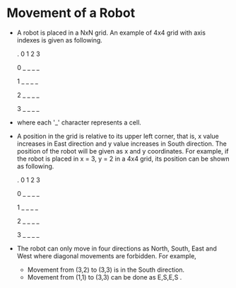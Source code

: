 # Movement of a Robot

* A robot is placed in a NxN grid. An example of 4x4 grid with axis indexes is given as following.


  .  0  1  2  3
     
  0  _  _  _  _
  
  1  _  _  _  _
  
  2  _  _  _  _
  
  3  _  _  _  _

- where each '_' character represents a cell.


* A position in the grid is relative to its upper left corner, that is, x value increases in East direction and y value increases in South direction. The position of the robot will be given as x and y coordinates. For example, if the robot is placed in x = 3, y = 2 in a 4x4 grid, its position can be shown as following.

  .  0  1  2  3
     
  0  _  _  _  _
  
  1  _  _  _  _
  
  2  _  _  _  _
  
  3  _  _  _  _
  
* The robot can only move in four directions as North, South, East and West where diagonal movements are forbidden. For example,

  - Movement from (3,2) to (3,3) is in the South direction.
  - Movement from (1,1) to (3,3) can be done as E,S,E,S .
